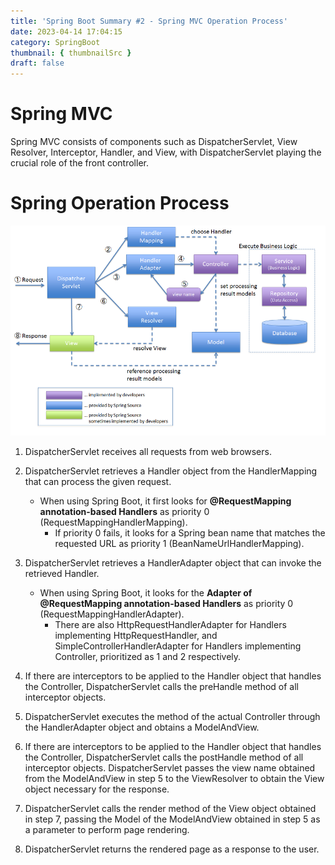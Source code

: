 ```yaml
---
title: 'Spring Boot Summary #2 - Spring MVC Operation Process'
date: 2023-04-14 17:04:15
category: SpringBoot
thumbnail: { thumbnailSrc }
draft: false
---
```


# Spring MVC

Spring MVC consists of components such as DispatcherServlet, View Resolver, Interceptor, Handler, and View, with DispatcherServlet playing the crucial role of the front controller.

# Spring Operation Process

![](./images/mvc.png)

1. DispatcherServlet receives all requests from web browsers.

2. DispatcherServlet retrieves a Handler object from the HandlerMapping that can process the given request.<br/>

   - When using Spring Boot, it first looks for **@RequestMapping annotation-based Handlers** as priority 0 (RequestMappingHandlerMapping).
     - If priority 0 fails, it looks for a Spring bean name that matches the requested URL as priority 1 (BeanNameUrlHandlerMapping).

3. DispatcherServlet retrieves a HandlerAdapter object that can invoke the retrieved Handler.<br/>

   - When using Spring Boot, it looks for the **Adapter of @RequestMapping annotation-based Handlers** as priority 0 (RequestMappingHandlerAdapter).
     - There are also HttpRequestHandlerAdapter for Handlers implementing HttpRequestHandler, and SimpleControllerHandlerAdapter for Handlers implementing Controller, prioritized as 1 and 2 respectively.

4. If there are interceptors to be applied to the Handler object that handles the Controller, DispatcherServlet calls the preHandle method of all interceptor objects.

5. DispatcherServlet executes the method of the actual Controller through the HandlerAdapter object and obtains a ModelAndView.

6. If there are interceptors to be applied to the Handler object that handles the Controller, DispatcherServlet calls the postHandle method of all interceptor objects.
   DispatcherServlet passes the view name obtained from the ModelAndView in step 5 to the ViewResolver to obtain the View object necessary for the response.

7. DispatcherServlet calls the render method of the View object obtained in step 7, passing the Model of the ModelAndView obtained in step 5 as a parameter to perform page rendering.

8. DispatcherServlet returns the rendered page as a response to the user.
